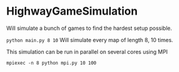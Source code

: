 # HighwayGameSimulation

Will simulate a bunch of games to find the hardest setup possible.

`python main.py 8 10` Will simulate every map of length 8, 10 times.

This simulation can be run in parallel on several cores using MPI

```
mpiexec -n 8 python mpi.py 10 100
```
